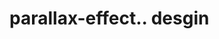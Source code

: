 # parallax-effect.. desgin                                                                                                                                                                                                                
